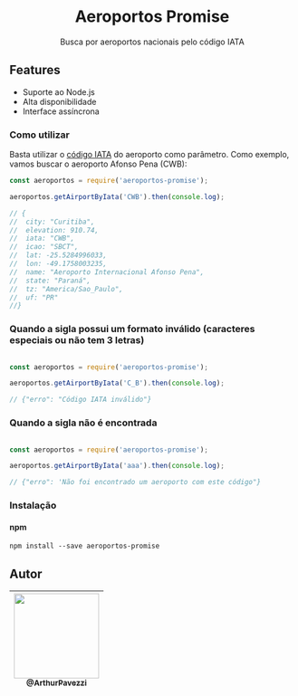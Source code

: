 <h1 align="center">Aeroportos Promise</h1>

<p align="center">Busca por aeroportos nacionais pelo código IATA</p>

## Features

- Suporte ao Node.js
- Alta disponibilidade
- Interface assíncrona


### Como utilizar

Basta utilizar o [código IATA](https://pt.wikipedia.org/wiki/C%C3%B3digo_aeroportu%C3%A1rio_IATA) do aeroporto como parâmetro. Como exemplo, vamos buscar o aeroporto Afonso Pena (CWB):

```js
const aeroportos = require('aeroportos-promise');

aeroportos.getAirportByIata('CWB').then(console.log);

// {
//  city: "Curitiba",
//  elevation: 910.74,
//  iata: "CWB",
//  icao: "SBCT",
//  lat: -25.5284996033,
//  lon: -49.1758003235,
//  name: "Aeroporto Internacional Afonso Pena",
//  state: "Paraná",
//  tz: "America/Sao_Paulo",
//  uf: "PR"
//}
```

### Quando a sigla possui um formato inválido (caracteres especiais ou não tem 3 letras)
```js

const aeroportos = require('aeroportos-promise');

aeroportos.getAirportByIata('C_B').then(console.log);

// {"erro": "Código IATA inválido"}
```

### Quando a sigla não é encontrada
```js

const aeroportos = require('aeroportos-promise');

aeroportos.getAirportByIata('aaa').then(console.log);

// {"erro": 'Não foi encontrado um aeroporto com este código"}
```

### Instalação
#### npm

```
npm install --save aeroportos-promise
```

## Autor

| [<img src="https://avatars1.githubusercontent.com/u/18685164?s=460&v=4" width="150"><br><sub>@ArthurPavezzi</sub>](https://github.com/ArthurPavezzi) |
| :---: |